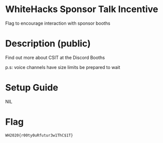 # WhiteHacks Sponsor Talk Incentive

Flag to encourage interaction with sponsor booths

# Description (public)

Find out more about CSIT at the Discord Booths 

p.s: voice channels have size limits be prepared to wait

# Setup Guide

NIL

# Flag

`WH2020{r00ty0uRfutur3w1ThC$1T}`
